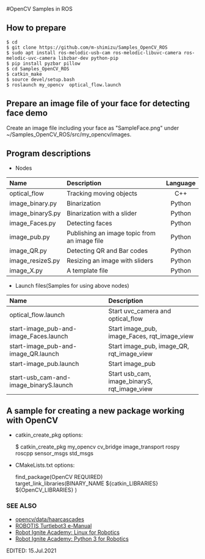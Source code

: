 #OpenCV Samples in ROS  

## How to prepare  

    $ cd  
    $ git clone https://github.com/m-shimizu/Samples_OpenCV_ROS  
    $ sudo apt install ros-melodic-usb-cam ros-melodic-libuvc-camera ros-melodic-uvc-camera libzbar-dev python-pip  
    $ pip install pyzbar pillow  
    $ cd Samples_OpenCV_ROS  
    $ catkin_make  
    $ source devel/setup.bash  
    $ roslaunch my_opencv  optical_flow.launch  

## Prepare an image file of your face for detecting face demo  
Create an image file including your face as "SampleFace.png" under ~/Samples_OpenCV_ROS/src/my_opencv/images.  

## Program descriptions  

* Nodes  

|Name|Description|Language|
|:---|:----------|:------:|
|optical_flow|Tracking moving objects|C++|
|image_binary.py|Binarization|Python|
|image_binaryS.py|Binarization with a slider|Python|
|image_Faces.py|Detecting faces|Python|
|image_pub.py|Publishing an image topic from an image file|Python|
|image_QR.py|Detecting QR and Bar codes|Python|
|image_resizeS.py|Resizing an image with sliders|Python|
|image_X.py|A template file|Python|

* Launch files(Samples for using above nodes)  

|Name|Description|
|:---|:-----------|
|optical_flow.launch|Start uvc_camera and optical_flow|
|start-image_pub-and-image_Faces.launch|Start image_pub, image_Faces, rqt_image_view|
|start-image_pub-and-image_QR.launch|Start image_pub, image_QR, rqt_image_view|
|start-image_pub.launch|Start image_pub|
|start-usb_cam-and-image_binaryS.launch|Start usb_cam, image_binaryS, rqt_image_view|

## A sample for creating a new package working with OpenCV  
* catkin_create_pkg options:  

    $  catkin_create_pkg my_opencv cv_bridge image_transport rospy roscpp sensor_msgs std_msgs  

* CMakeLists.txt options:  

    find_package(OpenCV REQUIRED)  
    target_link_libraries(BINARY_NAME ${catkin_LIBRARIES} ${OpenCV_LIBRARIES} )  

### SEE ALSO  
* [opencv/data/haarcascades](https://github.com/opencv/opencv/tree/master/data/haarcascades)  
* [ROBOTIS Turtlebot3 e-Manual](http://emanual.robotis.com/docs/en/platform/turtlebot3/overview/)  
* [Robot Ignite Academy: Linux for Robotics](https://www.robotigniteacademy.com/ja/course/linux-for-robotics_40_0/)  
* [Robot Ignite Academy: Python 3 for Robotics](https://www.robotigniteacademy.com/ja/course/python-3-for-robotics_38_0/)  

EDITED: 15.Jul.2021  
